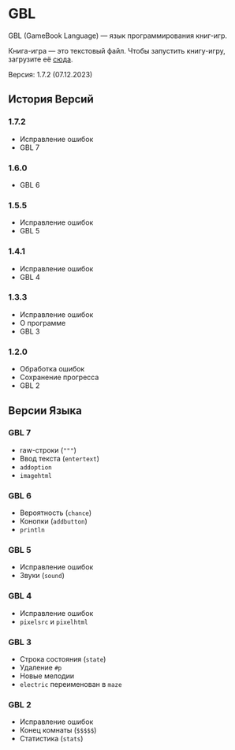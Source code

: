 # GBL

GBL (GameBook Language) — язык программирования книг-игр.

Книга-игра — это текстовый файл. Чтобы запустить книгу-игру, загрузите её [сюда](https://megospc.github.io/GBL/index.html).

Версия: 1.7.2 (07.12.2023)

## История Версий
### 1.7.2
- Исправление ошибок
- GBL 7

### 1.6.0
- GBL 6

### 1.5.5
- Исправление ошибок
- GBL 5

### 1.4.1
- Исправление ошибок
- GBL 4

### 1.3.3
- Исправление ошибок
- О программе
- GBL 3

### 1.2.0
- Обработка ошибок
- Сохранение прогресса
- GBL 2

## Версии Языка
### GBL 7
- raw-строки (`"""`)
- Ввод текста (`entertext`)
- `addoption`
- `imagehtml`

### GBL 6
- Вероятность (`chance`)
- Конопки (`addbutton`)
- `println`

### GBL 5
- Исправление ошибок
- Звуки (`sound`)

### GBL 4
- Исправление ошибок
- `pixelsrc` и `pixelhtml`

### GBL 3
- Строка состояния (`state`)
- Удаление `#p`
- Новые мелодии
- `electric` переименован в `maze`

### GBL 2
- Исправление ошибок
- Конец комнаты (`$$$$$`)
- Статистика (`stats`)